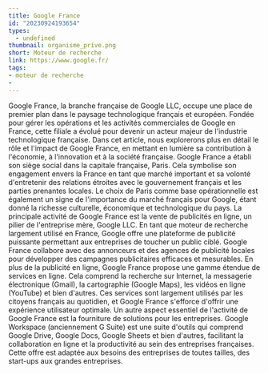```yaml
---
title: Google France
id: "20230924193654"
types:
  - undefined
thumbnail: organisme_prive.png
short: Moteur de recherche
link: https://www.google.fr/
tags:
- moteur de recherche
- 
---
```

<!--StartFragment-->

Google France, la branche française de Google LLC, occupe une place de premier plan dans le paysage technologique français et européen. Fondée pour gérer les opérations et les activités commerciales de Google en France, cette filiale a évolué pour devenir un acteur majeur de l'industrie technologique française. Dans cet article, nous explorerons plus en détail le rôle et l'impact de Google France, en mettant en lumière sa contribution à l'économie, à l'innovation et à la société française.
Google France a établi son siège social dans la capitale française, Paris. Cela symbolise son engagement envers la France en tant que marché important et sa volonté d'entretenir des relations étroites avec le gouvernement français et les parties prenantes locales. Le choix de Paris comme base opérationnelle est également un signe de l'importance du marché français pour Google, étant donné la richesse culturelle, économique et technologique du pays.
La principale activité de Google France est la vente de publicités en ligne, un pilier de l'entreprise mère, Google LLC. En tant que moteur de recherche largement utilisé en France, Google offre une plateforme de publicité puissante permettant aux entreprises de toucher un public ciblé. Google France collabore avec des annonceurs et des agences de publicité locales pour développer des campagnes publicitaires efficaces et mesurables.
En plus de la publicité en ligne, Google France propose une gamme étendue de services en ligne. Cela comprend la recherche sur Internet, la messagerie électronique (Gmail), la cartographie (Google Maps), les vidéos en ligne (YouTube) et bien d'autres. Ces services sont largement utilisés par les citoyens français au quotidien, et Google France s'efforce d'offrir une expérience utilisateur optimale.
Un autre aspect essentiel de l'activité de Google France est la fourniture de solutions pour les entreprises. Google Workspace (anciennement G Suite) est une suite d'outils qui comprend Google Drive, Google Docs, Google Sheets et bien d'autres, facilitant la collaboration en ligne et la productivité au sein des entreprises françaises. Cette offre est adaptée aux besoins des entreprises de toutes tailles, des start-ups aux grandes entreprises.
